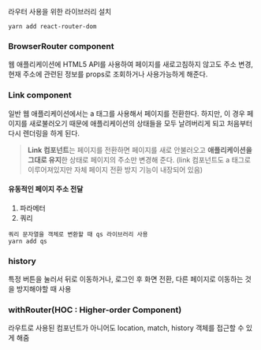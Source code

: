 라우터 사용을 위한 라이브러리 설치

```
yarn add react-router-dom
```

### BrowserRouter component
웹 애플리케이션에 HTML5 API를 사용하여 페이지를 새로고침하지 않고도 주소 변경, 현재 주소에 관련된 정보를 props로 조회하거나 사용가능하게 해준다.

### Link component
일반 웹 애플리케이션에서는 a 태그를 사용해서 페이지를 전환한다. 하지만, 이 경우 페이지를 새로불러오기 때문에 애플리케이션의 상태들을 모두 날려버리게 되고 처음부터 다시 렌더링을 하게 된다.

> **Link 컴포넌트**는 페이지를 전환하면 페이지를 새로 안불러오고 **애플리케이션을 그대로 유지**한 상태로 페이지의 주소만 변경해 준다. (link 컴포넌트도 a 태그로 이루어져있지만 자체 페이지 전환 방지 기능이 내장되어 있음)


#### 유동적인 페이지 주소 전달
1. 파라메터
2. 쿼리
```
쿼리 문자열을 객체로 변환할 때 qs 라이브러리 사용
yarn add qs
```

### history
특정 버튼을 눌러서 뒤로 이동하거나, 로그인 후 화면 전환, 다른 페이지로 이동하는 것을 방지해야할 때 사용

### withRouter(HOC : Higher-order Component)
라우트로 사용된 컴포넌트가 아니어도 location, match, history 객체를 접근할 수 있게 해줌